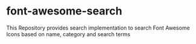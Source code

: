 # font-awesome-search
This Repository provides search implementation to search Font Awesome Icons based on name, category and search terms

